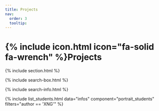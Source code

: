 ```yaml
---
title: Projects
nav:
  order: 3
  tooltip: 
---
```


# {% include icon.html icon="fa-solid fa-wrench" %}Projects

<!-- Add content here -->

<!-- {% include tags.html tags="publication, resource, website" %} -->

{% include section.html %}

{% include search-box.html %}

<!-- {% include tags.html tags=site.tags %} -->

{% include search-info.html %}

<!-- {% include list.html data="_infos" component="info-excerpt" %}
 -->

 {% include list_students.html data="infos" component="portrait_students" filters="author == 'XNG'" %}